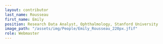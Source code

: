 ```yaml
---
layout: contributor
last_name: Rousseau
first_name: Emily
position: Research Data Analyst, Ophthalmology, Stanford University
image_path: "/assets/img/People/Emily_Rousseau_220px.jfif"
role: Webmaster
---
```

